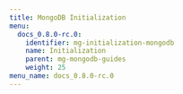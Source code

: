 ```yaml
---
title: MongoDB Initialization
menu:
  docs_0.8.0-rc.0:
    identifier: mg-initialization-mongodb
    name: Initialization
    parent: mg-mongodb-guides
    weight: 25
menu_name: docs_0.8.0-rc.0
---
```

